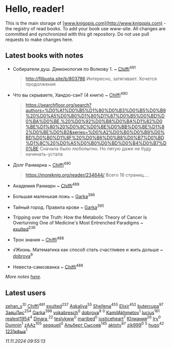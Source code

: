 # Hello, reader!
This is the main storage of [www.knigopis.com](http://www.knigopis.com) - the registry of read books.
To add your book use www-site. All changes are committed and synchronized with this git repository.
Do not use pull requests to make changes here.


## Latest books with notes
* Собиратели душ. Демонология по Волкову 1. ~ [Chiffi](users/105/105831994080785626680-google)<sup>491</sup>
    > http://flibusta.site/b/803786
    > Интересно, затягивает. Хочется продолжения

* Что вы скрываете, Хандзо-сан? (4 книги) ~ [Chiffi](users/105/105831994080785626680-google)<sup>490</sup>
    > https://searchfloor.org/search?authors=%D0%A1%D0%B5%D1%80%D0%B3%D0%B5%D0%B9%20%D0%A5%D0%B0%D1%80%D1%87%D0%B5%D0%BD%D0%BA%D0%BE,%20%D0%92%D0%B8%D0%BA%D1%82%D0%BE%D1%80%20%D0%9C%D0%BE%D0%BB%D0%BE%D1%82%D0%BE%D0%B2&series=%D0%A2%D0%B0%D0%B9%D0%BD%D0%B0%D1%8F%20%D0%B6%D0%B8%D0%B7%D0%BD%D1%8C%20%D0%A5%D0%B0%D0%BD%D0%B4%D0%B7%D0%BE
    > Сначала было любопытно. Но пятую даже не буду начинать-устала

* Долг Ранмарна ~ [Chiffi](users/105/105831994080785626680-google)<sup>490</sup>
    > https://moreknig.org/reader/234644/
    > Всего 18 страниц....

* Академия Ранмарн ~ [Chiffi](users/105/105831994080785626680-google)<sup>489</sup>

* Большая маленькая ложь ~ [Garka](users/115/115753719718250012620-google)<sup>396</sup>

* Тайный город. Правила крови ~ [Garka](users/115/115753719718250012620-google)<sup>395</sup>

* Tripping over the Truth: How the Metabolic Theory of Cancer Is Overturning One of Medicine's Most Entrenched Paradigms ~ [exulted](users/100/100599204551896265722-google)<sup>236</sup>

* Трон знания ~ [Chiffi](users/105/105831994080785626680-google)<sup>488</sup>

* √Жизнь. Математика как способ стать счастливее и жить дольше ~ [dobrova](users/606/6069210-vkontakte)<sup>9</sup>

* Невеста-самозванка ~ [Chiffi](users/105/105831994080785626680-google)<sup>488</sup>


_More notes [here](latest_books_with_notes.md)._


## Latest users
[zehan_v](users/174/174598622-vkontakte)<sup>10</sup> 
[Chiffi](users/105/105831994080785626680-google)<sup>491</sup> 
[exulted](users/100/100599204551896265722-google)<sup>237</sup> 
[Askaliya](users/326/326783541-vkontakte)<sup>55</sup> 
[Shellena](users/134/13413591548892934957-mailru)<sup>455</sup> 
[Elixir](users/115/115826717712507836033-google)<sup>452</sup> 
[butercupa](users/193/193697993-vkontakte)<sup>97</sup> 
[ЗаяцЛис](users/112/112388384595246311466-google)<sup>254</sup> 
[Garka](users/115/115753719718250012620-google)<sup>396</sup> 
[vokabresch](users/109/109100428262719456108-google)<sup>0</sup> 
[dobrova](users/606/6069210-vkontakte)<sup>9</sup> 
[](users/858/858967472-vkontakte)<sup>0</sup> 
[KamilAkhmetov](users/116/116472858042498200155-google)<sup>1</sup> 
[lucius](users/113/113248293394986559131-google)<sup>161</sup> 
[realest1954](users/439/439398-vkontakte)<sup>4</sup> 
[Dinara ](users/107/107718177426132290975-google)<sup>22</sup> 
[teslykww](users/507/50777839-vkontakte)<sup>0</sup> 
[maribed](users/254/25457836-vkontakte)<sup>0</sup> 
[justiceheart](users/404/40488888-vkontakte)<sup>7</sup> 
[Юлиания](users/693/69389439-vkontakte)<sup>26</sup> 
[Iry](users/116/116182444618955408830-google)<sup>0</sup> 
[Dumnin](users/103/103541795835665788358-google)<sup>1</sup> 
[zAAz](users/202/202248233-vkontakte)<sup>105</sup> 
[seqquell](users/103/103098990387296691783-google)<sup>0</sup> 
[Альберт Сысоев](users/474/47446642-vkontakte)<sup>145</sup> 
[aktoty](users/275/275766107-vkontakte)<sup>97</sup> 
[zik999](users/105/105622323107798948661-google)<sup>0</sup> 
[](users/115/115095777313809768381-google)<sup>5</sup> 
[hugo](users/105/105063533945004840111-google)<sup>42</sup> 
[1231кфыа](users/692/692142137-vkontakte)<sup>1</sup> 


_11.11.2024 09:55:13_
